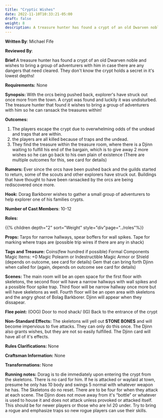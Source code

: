 ```yaml
---
title: "Cryptic Wishes"
date: 2022-11-10T10:33:21-05:00
draft: false
weight: 8
description: A treasure hunter has found a crypt of an old Dwarven noble and wishes to bring a group of adventurers with him in case there are any dangers that need cleared. They don't know the crypt holds a secret in it's lowest depths!
---
```


**Written By**: Michael Fife

**Reviewed By**:

**Brief**:A treasure hunter has found a crypt of an old Dwarven noble and wishes to bring a group of adventurers with him in case there are any dangers that need cleared. They don't know the crypt holds a secret in it's lowest depths!

**Requirements:** None

**Synopsis:** With the orcs being pushed back, explorer's have struck out once more from the town. A crypt was found and luckily it was undisturbed. The treasure hunter that found it wishes to bring a group of adventurers with him so he can ransack the treasures within!

**Outcomes:** 

1. The players escape the crypt due to overwhelming odds of the undead and traps that are within. 
2. the players are all killed because of traps and the undead. 
3. They find the treasure within the treasure room, where there is a Djinn waiting to fulfill his end of the bargain, which is to give away 2 more wishes so he can go back to his own plain of existence (There are multiple outcomes for this, see card for details)

**Rumors:** Ever since the orcs have been pushed back and the guilds started to return, some of the scouts and other explorers have struck out. Buildings that have thought to have been ransacked by the orcs are being rediscovered once more.

**Hook:** Dorag Barkborer wishes to gather a small group of adventurers to help explorer one of his families crypts.

**Number of Cast Members**: 10-12

**Roles:**

{{% children depth="2"  sort="Weight" style="div"page="../roles"%}}

**Props:** Tarps for narrow hallways, spear boffers for wall spikes. Tape for marking where traps are (possible trip wires if there are any in shack)

**Tags and Treasure:** Coins(few hundred if possible) Formal Components Magic Items: +0 Magic Polearm or Indestructible Magic Armor or Shield (depends on outcome, see card for details) Gem that can bring forth Djinn when called for (again, depends on outcome see card for details)

**Scenes:** The main room will be an open space for the first floor with skeletons, the second floor will have a narrow hallways with wall spikes and a possible floor spike trap. Third floor will be narrow hallway once more but will have skeletons as well. Fourth floor will be an open area with skeletons and the angry ghost of Bolag Barkborer. Djinn will appear when they dissapear.

**Flee point:** (OOG) Door to mod shack/ (IG) Back to the entrance of the crypt

**Non-Standard Effects:** The skeletons will yell out **STONE BONES** and will become impervious to five attacks. They can only do this once. The Djinn also grants wishes, but they are not so easily fulfilled. The Djinn card will have all of it's effects.

**Rules Clarifications:** None

**Craftsman Information:** None

**Transformations:** None

**Running notes:** Dorag is to die immediately upon entering the crypt from the skeletons. There is no card for him. If he is attacked or waylaid at town, presume he only has 10 body and swings 5 normal with whatever weapon he has. The Skeletons do no reset. There are to be four for when they attack at each scene. The Djinn does not move away from it's “bottle” or whatever is used to house it and does not attack unless provoked or attacked itself. This should be for newer players or those who are lvl 20 under. Try to bring a rogue and emphasize traps so new rogue players can use their skills.







